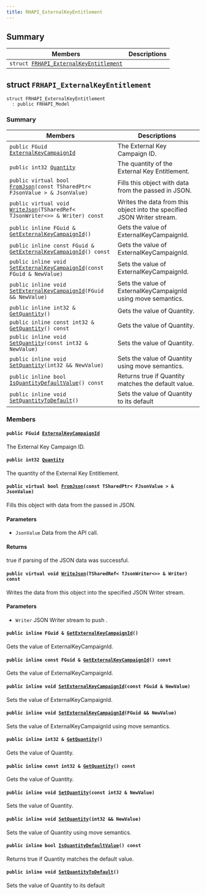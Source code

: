 ```yaml
---
title: RHAPI_ExternalKeyEntitlement
---
```


## Summary

 Members                        | Descriptions                                
--------------------------------|---------------------------------------------
`struct `[`FRHAPI_ExternalKeyEntitlement`](#structFRHAPI__ExternalKeyEntitlement) | 

## struct `FRHAPI_ExternalKeyEntitlement` <a id="structFRHAPI__ExternalKeyEntitlement"></a>

```
struct FRHAPI_ExternalKeyEntitlement
  : public FRHAPI_Model
```

### Summary

 Members                        | Descriptions                                
--------------------------------|---------------------------------------------
`public FGuid `[`ExternalKeyCampaignId`](#structFRHAPI__ExternalKeyEntitlement_1abce6e9b546cabed58bef65fe84f251e0) | The External Key Campaign ID.
`public int32 `[`Quantity`](#structFRHAPI__ExternalKeyEntitlement_1a810b35bdfda5a77732ecaef7c1bb64de) | The quantity of the External Key Entitlement.
`public virtual bool `[`FromJson`](#structFRHAPI__ExternalKeyEntitlement_1a37c7f892a7b35dfe64f77c97930a5143)`(const TSharedPtr< FJsonValue > & JsonValue)` | Fills this object with data from the passed in JSON.
`public virtual void `[`WriteJson`](#structFRHAPI__ExternalKeyEntitlement_1afe733b1be1e58ef176d86cc71dd27ab3)`(TSharedRef< TJsonWriter<>> & Writer) const` | Writes the data from this object into the specified JSON Writer stream.
`public inline FGuid & `[`GetExternalKeyCampaignId`](#structFRHAPI__ExternalKeyEntitlement_1a49904cd188d4a941aca80f9239cbfb0c)`()` | Gets the value of ExternalKeyCampaignId.
`public inline const FGuid & `[`GetExternalKeyCampaignId`](#structFRHAPI__ExternalKeyEntitlement_1a30c244fd7d094a7c9aa9e06bf915822e)`() const` | Gets the value of ExternalKeyCampaignId.
`public inline void `[`SetExternalKeyCampaignId`](#structFRHAPI__ExternalKeyEntitlement_1a2e888984fb8e180516c5454bfe85ed8e)`(const FGuid & NewValue)` | Sets the value of ExternalKeyCampaignId.
`public inline void `[`SetExternalKeyCampaignId`](#structFRHAPI__ExternalKeyEntitlement_1a877eebe76d2a106760f0f70e6c59f5a7)`(FGuid && NewValue)` | Sets the value of ExternalKeyCampaignId using move semantics.
`public inline int32 & `[`GetQuantity`](#structFRHAPI__ExternalKeyEntitlement_1ab31047898f8b14e3f73fb80a1500e4ec)`()` | Gets the value of Quantity.
`public inline const int32 & `[`GetQuantity`](#structFRHAPI__ExternalKeyEntitlement_1af7615827bc7d01a57a74097810accc3f)`() const` | Gets the value of Quantity.
`public inline void `[`SetQuantity`](#structFRHAPI__ExternalKeyEntitlement_1a1fadc4240aad3af9f8345e4c98c3e3d3)`(const int32 & NewValue)` | Sets the value of Quantity.
`public inline void `[`SetQuantity`](#structFRHAPI__ExternalKeyEntitlement_1a99c834310c0f21806b08b653731445db)`(int32 && NewValue)` | Sets the value of Quantity using move semantics.
`public inline bool `[`IsQuantityDefaultValue`](#structFRHAPI__ExternalKeyEntitlement_1a28fabc8019a38a4095a253b47a95ba85)`() const` | Returns true if Quantity matches the default value.
`public inline void `[`SetQuantityToDefault`](#structFRHAPI__ExternalKeyEntitlement_1a78d3992451251c7886a18365176d6a10)`()` | Sets the value of Quantity to its default

### Members

#### `public FGuid `[`ExternalKeyCampaignId`](#structFRHAPI__ExternalKeyEntitlement_1abce6e9b546cabed58bef65fe84f251e0) <a id="structFRHAPI__ExternalKeyEntitlement_1abce6e9b546cabed58bef65fe84f251e0"></a>

The External Key Campaign ID.

#### `public int32 `[`Quantity`](#structFRHAPI__ExternalKeyEntitlement_1a810b35bdfda5a77732ecaef7c1bb64de) <a id="structFRHAPI__ExternalKeyEntitlement_1a810b35bdfda5a77732ecaef7c1bb64de"></a>

The quantity of the External Key Entitlement.

#### `public virtual bool `[`FromJson`](#structFRHAPI__ExternalKeyEntitlement_1a37c7f892a7b35dfe64f77c97930a5143)`(const TSharedPtr< FJsonValue > & JsonValue)` <a id="structFRHAPI__ExternalKeyEntitlement_1a37c7f892a7b35dfe64f77c97930a5143"></a>

Fills this object with data from the passed in JSON.

#### Parameters
* `JsonValue` Data from the API call.

#### Returns
true if parsing of the JSON data was successful.

#### `public virtual void `[`WriteJson`](#structFRHAPI__ExternalKeyEntitlement_1afe733b1be1e58ef176d86cc71dd27ab3)`(TSharedRef< TJsonWriter<>> & Writer) const` <a id="structFRHAPI__ExternalKeyEntitlement_1afe733b1be1e58ef176d86cc71dd27ab3"></a>

Writes the data from this object into the specified JSON Writer stream.

#### Parameters
* `Writer` JSON Writer stream to push .

#### `public inline FGuid & `[`GetExternalKeyCampaignId`](#structFRHAPI__ExternalKeyEntitlement_1a49904cd188d4a941aca80f9239cbfb0c)`()` <a id="structFRHAPI__ExternalKeyEntitlement_1a49904cd188d4a941aca80f9239cbfb0c"></a>

Gets the value of ExternalKeyCampaignId.

#### `public inline const FGuid & `[`GetExternalKeyCampaignId`](#structFRHAPI__ExternalKeyEntitlement_1a30c244fd7d094a7c9aa9e06bf915822e)`() const` <a id="structFRHAPI__ExternalKeyEntitlement_1a30c244fd7d094a7c9aa9e06bf915822e"></a>

Gets the value of ExternalKeyCampaignId.

#### `public inline void `[`SetExternalKeyCampaignId`](#structFRHAPI__ExternalKeyEntitlement_1a2e888984fb8e180516c5454bfe85ed8e)`(const FGuid & NewValue)` <a id="structFRHAPI__ExternalKeyEntitlement_1a2e888984fb8e180516c5454bfe85ed8e"></a>

Sets the value of ExternalKeyCampaignId.

#### `public inline void `[`SetExternalKeyCampaignId`](#structFRHAPI__ExternalKeyEntitlement_1a877eebe76d2a106760f0f70e6c59f5a7)`(FGuid && NewValue)` <a id="structFRHAPI__ExternalKeyEntitlement_1a877eebe76d2a106760f0f70e6c59f5a7"></a>

Sets the value of ExternalKeyCampaignId using move semantics.

#### `public inline int32 & `[`GetQuantity`](#structFRHAPI__ExternalKeyEntitlement_1ab31047898f8b14e3f73fb80a1500e4ec)`()` <a id="structFRHAPI__ExternalKeyEntitlement_1ab31047898f8b14e3f73fb80a1500e4ec"></a>

Gets the value of Quantity.

#### `public inline const int32 & `[`GetQuantity`](#structFRHAPI__ExternalKeyEntitlement_1af7615827bc7d01a57a74097810accc3f)`() const` <a id="structFRHAPI__ExternalKeyEntitlement_1af7615827bc7d01a57a74097810accc3f"></a>

Gets the value of Quantity.

#### `public inline void `[`SetQuantity`](#structFRHAPI__ExternalKeyEntitlement_1a1fadc4240aad3af9f8345e4c98c3e3d3)`(const int32 & NewValue)` <a id="structFRHAPI__ExternalKeyEntitlement_1a1fadc4240aad3af9f8345e4c98c3e3d3"></a>

Sets the value of Quantity.

#### `public inline void `[`SetQuantity`](#structFRHAPI__ExternalKeyEntitlement_1a99c834310c0f21806b08b653731445db)`(int32 && NewValue)` <a id="structFRHAPI__ExternalKeyEntitlement_1a99c834310c0f21806b08b653731445db"></a>

Sets the value of Quantity using move semantics.

#### `public inline bool `[`IsQuantityDefaultValue`](#structFRHAPI__ExternalKeyEntitlement_1a28fabc8019a38a4095a253b47a95ba85)`() const` <a id="structFRHAPI__ExternalKeyEntitlement_1a28fabc8019a38a4095a253b47a95ba85"></a>

Returns true if Quantity matches the default value.

#### `public inline void `[`SetQuantityToDefault`](#structFRHAPI__ExternalKeyEntitlement_1a78d3992451251c7886a18365176d6a10)`()` <a id="structFRHAPI__ExternalKeyEntitlement_1a78d3992451251c7886a18365176d6a10"></a>

Sets the value of Quantity to its default


